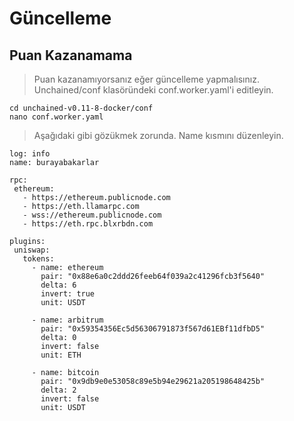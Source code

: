 
# Güncelleme
## Puan Kazanamama
> Puan kazanamıyorsanız eğer güncelleme yapmalısınız. Unchained/conf klasöründeki conf.worker.yaml'i editleyin.

    cd unchained-v0.11-8-docker/conf
    nano conf.worker.yaml

 
> Aşağıdaki gibi gözükmek zorunda. Name kısmını düzenleyin.
 ```console
log: info
name: burayabakarlar

rpc:
  ethereum: 
    - https://ethereum.publicnode.com
    - https://eth.llamarpc.com
    - wss://ethereum.publicnode.com
    - https://eth.rpc.blxrbdn.com

plugins:
  uniswap:
    tokens:
      - name: ethereum
        pair: "0x88e6a0c2ddd26feeb64f039a2c41296fcb3f5640"
        delta: 6
        invert: true
        unit: USDT

      - name: arbitrum
        pair: "0x59354356Ec5d56306791873f567d61EBf11dfbD5"
        delta: 0
        invert: false
        unit: ETH

      - name: bitcoin
        pair: "0x9db9e0e53058c89e5b94e29621a205198648425b"
        delta: 2
        invert: false
        unit: USDT
